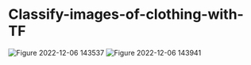# Classify-images-of-clothing-with-TF

![Figure 2022-12-06 143537](https://user-images.githubusercontent.com/96621237/205904964-f99ab6da-bf8c-457a-9ace-f8b5039b5e07.png)
![Figure 2022-12-06 143941](https://user-images.githubusercontent.com/96621237/205904969-3ac77492-49e6-4151-9b8a-a9bae16a4c0d.png)
